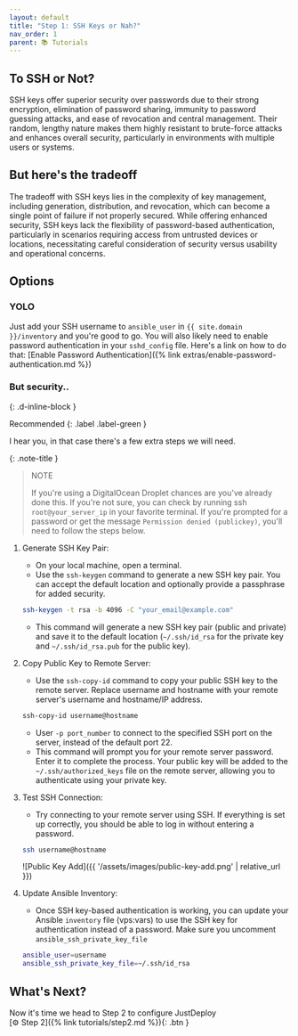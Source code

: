 ```yaml
---
layout: default
title: "Step 1: SSH Keys or Nah?"
nav_order: 1
parent: 📚 Tutorials
---
```

## To SSH or Not?

SSH keys offer superior security over passwords due to their strong encryption, elimination of password sharing, immunity to password guessing attacks, and ease of revocation and central management. Their random, lengthy nature makes them highly resistant to brute-force attacks and enhances overall security, particularly in environments with multiple users or systems.

## But here's the tradeoff

The tradeoff with SSH keys lies in the complexity of key management, including generation, distribution, and revocation, which can become a single point of failure if not properly secured. While offering enhanced security, SSH keys lack the flexibility of password-based authentication, particularly in scenarios requiring access from untrusted devices or locations, necessitating careful consideration of security versus usability and operational concerns.

## Options

### YOLO

Just add your SSH username to `ansible_user` in `{{ site.domain }}/inventory` and you're good to go. You will also likely need to enable password authentication in your `sshd_config` file. Here's a link on how to do that: [Enable Password Authentication]({% link extras/enable-password-authentication.md %})

### But security..
{: .d-inline-block }

Recommended
{: .label .label-green }

I hear you, in that case there's a few extra steps we will need.

{: .note-title }
> NOTE
>
> If you're using a DigitalOcean Droplet chances are you've already done this. If you're not sure, you can check by running ssh `root@your_server_ip` in your favorite terminal. If you're prompted for a password or get the message `Permission denied (publickey)`, you'll need to follow the steps below.

1. Generate SSH Key Pair:

   - On your local machine, open a terminal.
   - Use the `ssh-keygen` command to generate a new SSH key pair. You can accept the default location and optionally provide a passphrase for added security.

    ```bash
    ssh-keygen -t rsa -b 4096 -C "your_email@example.com"
    ```

   - This command will generate a new SSH key pair (public and private) and save it to the default location (`~/.ssh/id_rsa` for the private key and `~/.ssh/id_rsa.pub` for the public key).

2. Copy Public Key to Remote Server:

   - Use the `ssh-copy-id` command to copy your public SSH key to the remote server. Replace username and hostname with your remote server's username and hostname/IP address.

    ```bash
    ssh-copy-id username@hostname
    ```

   - User `-p port_number` to connect to the specified SSH port on the server, instead of the default port 22.
   - This command will prompt you for your remote server password. Enter it to complete the process. Your public key will be added to the `~/.ssh/authorized_keys` file on the remote server, allowing you to authenticate using your private key.

3. Test SSH Connection:

    - Try connecting to your remote server using SSH. If everything is set up correctly, you should be able to log in without entering a password.

    ```bash
    ssh username@hostname
    ```

   ![Public Key Add]({{ '/assets/images/public-key-add.png' | relative_url }})

4. Update Ansible Inventory:

    - Once SSH key-based authentication is working, you can update your Ansible `inventory` file (vps:vars) to use the SSH key for authentication instead of a password. Make sure you uncomment `ansible_ssh_private_key_file`

    ```bash
    ansible_user=username 
    ansible_ssh_private_key_file=~/.ssh/id_rsa
    ```

## What's Next?

Now it's time we head to Step 2 to configure JustDeploy\
<span class="fs-6 float-right"> 
  [⚙️ Step 2]({% link tutorials/step2.md %}){: .btn }
</span>
